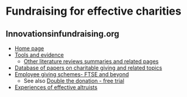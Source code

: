 <!-- TITLE: Fundraising -->
<!-- SUBTITLE: Fundraising for effective charities, encouraging effective charitable giving -->

# Fundraising for effective charities
## Innovationsinfundraising.org
* [Home page](https://innovationsinfundraising.org/doku.php)
* [Tools and evidence](https://innovationsinfundraising.org/doku.php?id=tools:tools)
	* [Other literature reviews summaries and related pages](https://innovationsinfundraising.org/doku.php?id=tools:tools#other_literature_surveys_and_summaries)
* [Database of papers on charitable giving and related topics](https://innovationsinfundraising.org/doku.php?id=papers:papers)
* [Employee giving schemes- FTSE and beyond](https://innovationsinfundraising.org/doku.php?id=iifwiki:employee_giving_schemes)
	* See also [Double the donation - free trial](https://doublethedonation.com/matching-gift-database/)
* [Experiences of effective altruists](https://innovationsinfundraising.org/doku.php?id=iifwiki:experiences_of_workplace_activists)

